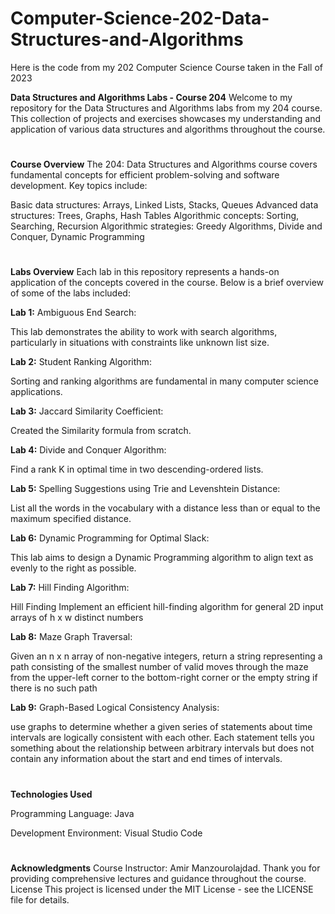 # Computer-Science-202-Data-Structures-and-Algorithms
Here is the code from my 202 Computer Science Course taken in the Fall of 2023

**Data Structures and Algorithms Labs - Course 204**
Welcome to my repository for the Data Structures and Algorithms labs from my 204 course. This collection of projects and exercises showcases my understanding and application of various data structures and algorithms throughout the course.

#
**Course Overview**
The 204: Data Structures and Algorithms course covers fundamental concepts for efficient problem-solving and software development. Key topics include:

Basic data structures: Arrays, Linked Lists, Stacks, Queues
Advanced data structures: Trees, Graphs, Hash Tables
Algorithmic concepts: Sorting, Searching, Recursion
Algorithmic strategies: Greedy Algorithms, Divide and Conquer, Dynamic Programming
#
**Labs Overview**
Each lab in this repository represents a hands-on application of the concepts covered in the course. Below is a brief overview of some of the labs included:

**Lab 1:** Ambiguous End Search:

This lab demonstrates the ability to work with search algorithms, particularly in situations with constraints like unknown list size. 

**Lab 2:** Student Ranking Algorithm:

Sorting and ranking algorithms are fundamental in many computer science applications. 

**Lab 3:** Jaccard Similarity Coefficient:

Created the Similarity formula from scratch. 

**Lab 4:** Divide and Conquer Algorithm:

Find a rank K in optimal time in two descending-ordered lists. 

**Lab 5:** Spelling Suggestions using Trie and Levenshtein Distance:

List all the words in the vocabulary with a distance less than or equal to the maximum specified distance.

**Lab 6:** Dynamic Programming for Optimal Slack:

This lab aims to design a Dynamic Programming algorithm to align text as evenly to the right as possible. 

**Lab 7:** Hill Finding Algorithm:

Hill Finding Implement an efficient hill-finding algorithm for general 2D input arrays of h x w distinct numbers

**Lab 8:** Maze Graph Traversal:

Given an n x n﻿ array of non-negative integers, return a string representing a path consisting of the smallest number of valid
moves through the maze from the upper-left corner to the bottom-right corner or the empty string if there is no such path 

**Lab 9:** Graph-Based Logical Consistency Analysis:

use graphs to determine whether a given series of statements about time intervals are logically consistent with each other. Each statement tells you something about the relationship between arbitrary intervals but does not contain any information about the start and end times of intervals.


#
**Technologies Used**


Programming Language: Java


Development Environment: Visual Studio Code

#

**Acknowledgments**
Course Instructor: Amir Manzourolajdad. Thank you for providing comprehensive lectures and guidance throughout the course.
License
This project is licensed under the MIT License - see the LICENSE file for details.
